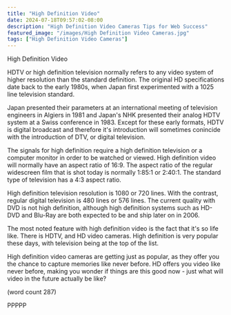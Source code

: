 ```yaml
---
title: "High Definition Video"
date: 2024-07-18T09:57:02-08:00
description: "High Definition Video Cameras Tips for Web Success"
featured_image: "/images/High Definition Video Cameras.jpg"
tags: ["High Definition Video Cameras"]
---
```


High Definition Video

HDTV or high definition television normally refers
to any video system of higher resolution than the
standard definition.  The original HD specifications
date back to the early 1980s, when Japan first
experimented with a 1025 line television standard.

Japan presented their parameters at an international
meeting of television engineers in Algiers in 1981
and Japan's NHK presented their analog HDTV system
at a Swiss conference in 1983.  Except for these
early formats, HDTV is digital broadcast and 
therefore it's introduction will sometimes conincide
with the introduction of DTV, or digital television.

The signals for high definition require a high 
definition television or a computer monitor in order
to be watched or viewed.  High definition video 
will normally have an aspect ratio of 16:9.  The
aspect ratio of the regular widescreen film that is
shot today is normally 1:85:1 or 2:40:1.  The 
standard type of television has a 4:3 aspect ratio.

High definition television resolution is 1080 or
720 lines.  With the contrast, regular digital
television is 480 lines or 576 lines.  The current
quality with DVD is not high definition, although
high definition systems such as HD-DVD and Blu-Ray
are both expected to be and ship later on in 2006.

The most noted feature with high definition video
is the fact that it's so life like.  There is HDTV,
and HD video cameras.  High definition is very 
popular these days, with television being at the 
top of the list.

High definition video cameras are getting just as
popular, as they offer you the chance to capture
memories like never before.  HD offers you video
like never before, making you wonder if things are
this good now - just what will video in the future
actually be like?

(word count 287)

PPPPP

